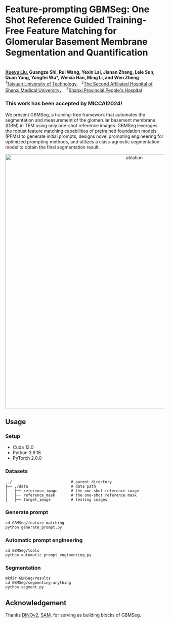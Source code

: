 # Feature-prompting GBMSeg: One Shot Reference Guided Training-Free Feature Matching for Glomerular Basement Membrane Segmentation and Quantification
<br>**[Xueyu Liu](https://scholar.google.com.hk/citations?user=jeatLqIAAAAJ&hl=zh-CN), Guangze Shi, Rui Wang, Yexin Lai, Jianan Zhang, Lele Sun, Quan Yang, Yongfei Wu*, Weixia Han, Ming Li, and Wen Zheng**<br>
<sup>1</sup>[Taiyuan University of Technology](https://www.tyut.edu.cn/), &nbsp;
<sup>2</sup>[The Second Affiliated Hospital of Shanxi Medical University](https://www.sydey.com/)，&nbsp;
<sup>3</sup>[Shanxi Provincial People's Hospital](https://www.sxsrmyy.com/)


### This work has been accepted by MICCAI2024!


We present GBMSeg, a training-free framework that automates the segmentation and measurement of the glomerular basement membrane (GBM) in TEM using only one-shot reference images. GBMSeg leverages the robust feature matching capabilities of pretrained foundation models (PFMs) to generate initial prompts, designs novel prompting engineering for optimized prompting methods, and utilizes a class-agnostic segmentation model to obtain the final segmentation result. 

<p align="center">
<img width="800" alt="ablation" src="img/ablation.png">
</p>

## Usage 
### Setup 

- Cuda 12.0
- Python 3.9.18
- PyTorch 2.0.0


### Datasets
    ../                          # parent directory
    ├── ./data                   # data path
    │   ├── reference_image      # the one-shot reference image
    │   ├── reference_mask       # the one-shot reference mask
    │   ├── target_image         # testing images

### Generate prompt
```
cd GBMSeg/feature-matching
python generate_prompt.py
```

### Automatic prompt engineering
```
cd GBMSeg/tools
python automatic_prompt_engineering.py
```

### Segmentation 
```
mkdir GBMSeg/results
cd GBMSeg/segmenting-anything
python segment.py
```

## Acknowledgement
Thanks [DINOv2](https://github.com/facebookresearch/dinov2), [SAM](https://github.com/facebookresearch/segment-anything). for serving as building blocks of GBMSeg.
